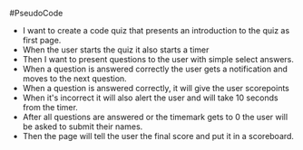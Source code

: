 #PseudoCode

- I want to create a code quiz that presents an introduction to the quiz as first page.
- When the user starts the quiz it also starts a timer
- Then I want to present questions to the user with simple select answers.
- When a question is answered correctly the user gets a notification and moves to the next question.
- When a question is answered correctly, it will give the user scorepoints
- When it's incorrect it will also alert the user and will take 10 seconds from the timer.
- After all questions are answered or the timemark gets to 0 the user will be asked to submit their names.
- Then the page will tell the user the final score and put it in a scoreboard.
